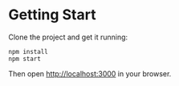 # Getting Start

Clone the project and get it running:

```
npm install
npm start
```

Then open [http://localhost:3000](http://localhost:3000) in your browser.